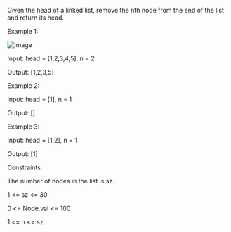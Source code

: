 Given the head of a linked list, remove the nth node from the end of the list and return its head.

 

Example 1:

![image](https://github.com/clintonjules/coding-practice/assets/13054455/1c51853f-60db-4441-98f1-3e0244b6331c)


Input: head = [1,2,3,4,5], n = 2

Output: [1,2,3,5]


Example 2:

Input: head = [1], n = 1

Output: []


Example 3:

Input: head = [1,2], n = 1

Output: [1]
 

Constraints:

The number of nodes in the list is sz.

1 <= sz <= 30

0 <= Node.val <= 100

1 <= n <= sz
